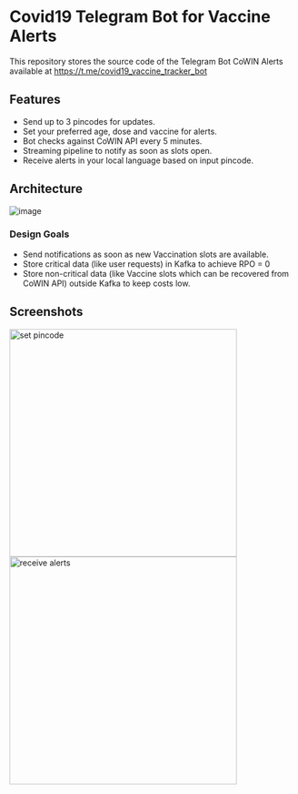 # Covid19 Telegram Bot for Vaccine Alerts

This repository stores the source code of the Telegram Bot CoWIN Alerts available at https://t.me/covid19_vaccine_tracker_bot

## Features

* Send up to 3 pincodes for updates.
* Set your preferred age, dose and vaccine for alerts.
* Bot checks against CoWIN API every 5 minutes.
* Streaming pipeline to notify as soon as slots open.
* Receive alerts in your local language based on input pincode.

## Architecture

![image](https://user-images.githubusercontent.com/4991449/120109120-63cbeb00-c168-11eb-9f36-013540d20f00.png)

### Design Goals
* Send notifications as soon as new Vaccination slots are available.
* Store critical data (like user requests) in Kafka to achieve RPO = 0
* Store non-critical data (like Vaccine slots which can be recovered from CoWIN API)
 outside Kafka to keep costs low.

## Screenshots

<div>
<img src="https://user-images.githubusercontent.com/4991449/120036469-76c3ab80-c000-11eb-8925-3ce2ba8c8762.jpg" alt="set pincode" width="400"/>
<img src="https://user-images.githubusercontent.com/4991449/120036171-01f07180-c000-11eb-83fc-4a051a15fdb4.jpg" alt="receive alerts" width="400"/>
</div>

